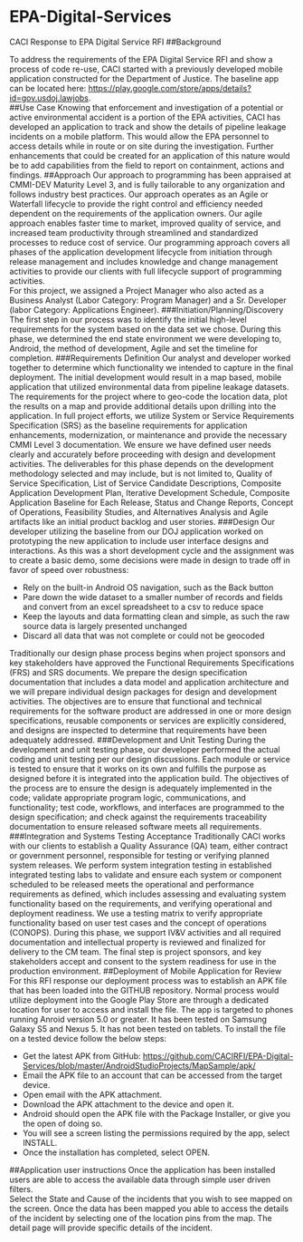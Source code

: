 # EPA-Digital-Services
CACI Response to EPA Digital Service RFI
##Background

To address the requirements of the EPA Digital Service RFI and show a process of code re-use, CACI started with a previously developed mobile application constructed for the Department of Justice.  The baseline app can be located here: https://play.google.com/store/apps/details?id=gov.usdoj.lawjobs.  
##Use Case
Knowing that enforcement and investigation of a potential or active environmental accident is a portion of the EPA activities, CACI has developed an application to track and show the details of pipeline leakage incidents on a mobile platform.  This would allow the EPA personnel to access details while in route or on site during the investigation.  Further enhancements that could be created for an application of this nature would be to add capabilities from the field to report on containment, actions and findings.
##Approach
Our approach to programming has been appraised at CMMI-DEV Maturity Level 3, and is fully tailorable to any organization and follows industry best practices.  Our approach operates as an Agile or Waterfall lifecycle to provide the right control and efficiency needed dependent on the requirements of the application owners. Our agile approach enables faster time to market, improved quality of service, and increased team productivity through streamlined and standardized processes to reduce cost of service.   Our programming approach covers all phases of the application development lifecycle from initiation through release management and includes knowledge and change management activities to provide our clients with full lifecycle support of programming activities.  
For this project, we assigned a Project Manager who also acted as a Business Analyst (Labor Category: Program Manager) and a Sr. Developer (labor Category: Applications Engineer).
###Initiation/Planning/Discovery
The first step in our process was to identify the initial high-level requirements for the system based on the data set we chose.  During this phase, we determined the end state environment we were developing to, Android, the method of development, Agile and set the timeline for completion. 
###Requirements Definition
Our analyst and developer worked together to determine which functionality we intended to capture in the final deployment.  The initial development would result in a map based, mobile application that utilized environmental data from pipeline leakage datasets.  The requirements for the project where to geo-code the location data, plot the results on a map and provide additional details upon drilling into the application.
In full project efforts, we utilize System or Service Requirements Specification (SRS) as the baseline requirements for application enhancements, modernization, or maintenance and provide the necessary CMMI Level 3 documentation.  We ensure we have defined user needs clearly and accurately before proceeding with design and development activities. The deliverables for this phase depends on the development methodology selected and may include, but is not limited to, Quality of Service Specification, List of Service Candidate Descriptions, Composite Application Development Plan, Iterative Development Schedule, Composite Application Baseline for Each Release, Status and Change Reports, Concept of Operations, Feasibility Studies, and Alternatives Analysis and Agile artifacts like an initial product backlog and user stories.
###Design
Our developer utilizing the baseline from our DOJ application worked on prototyping the new application to include user interface designs and interactions. As this was a short development cycle and the assignment was to create a basic demo, some decisions were made in design to trade off in favor of speed over robustness:
 
-	Rely on the built-in Android OS navigation, such as the Back button
-	Pare down the wide dataset to a smaller number of records and fields and convert from an excel spreadsheet to a csv to reduce space
-	Keep the layouts and data formatting clean and simple, as such the raw source data is largely presented unchanged
-	Discard all data that was not complete or could not be geocoded 

Traditionally our design phase process begins when project sponsors and key stakeholders have approved the Functional Requirements Specifications (FRS) and SRS documents. We prepare the design specification documentation that includes a data model and application architecture and we will prepare individual design packages for design and development activities. The objectives are to ensure that functional and technical requirements for the software product are addressed in one or more design specifications, reusable components or services are explicitly considered, and designs are inspected to determine that requirements have been adequately addressed.
###Development and Unit Testing
During the development and unit testing phase, our developer performed the actual coding and unit testing per our design discussions. Each module or service is tested to ensure that it works on its own and fulfills the purpose as designed before it is integrated into the application build. 
The objectives of the process are to ensure the design is adequately implemented in the code; validate appropriate program logic, communications, and functionality; test code, workflows, and interfaces are programmed to the design specification; and check against the requirements traceability documentation to ensure released software meets all requirements. 
###Integration and Systems Testing Acceptance
Traditionally CACI works with our clients to establish a Quality Assurance (QA) team, either contract or government personnel, responsible for testing or verifying planned system releases. We perform system integration testing in established integrated testing labs to validate and ensure each system or component scheduled to be released meets the operational and performance requirements as defined, which includes assessing and evaluating system functionality based on the requirements, and verifying operational and deployment readiness. We use a testing matrix to verify appropriate functionality based on user test cases and the concept of operations (CONOPS). During this phase, we support IV&V activities and all required documentation and intellectual property is reviewed and finalized for delivery to the CM team. The final step is project sponsors, and key stakeholders accept and consent to the system readiness for use in the production environment. 
##Deployment of Mobile Application for Review
For this RFI response our deployment process was to establish an APK file that has been loaded into the GITHUB repository.  Normal process would utilize deployment into the Google Play Store are through a dedicated location for user to access and install the file.  The app is targeted to phones running Anroid version 5.0 or greater.  It has been tested on Samsung Galaxy S5 and Nexus 5.  It has not been tested on tablets. To install the file on a tested device follow the below steps:
-	Get the latest APK from GitHub: https://github.com/CACIRFI/EPA-Digital-Services/blob/master/AndroidStudioProjects/MapSample/apk/
-	Email the APK file to an account that can be accessed from the target device. 
-	Open email with the APK attachment.
-	Download the APK attachment to the device and open it.
-	Android should open the APK file with the Package Installer, or give you the open of doing so.
-	You will see a screen listing the permissions required by the app, select INSTALL.
-	Once the installation has completed, select OPEN.

##Application user instructions
Once the application has been installed users are able to access the available data through simple user driven filters.  
Select the State and Cause of the incidents that you wish to see mapped on the screen.
Once the data has been mapped you able to access the details of the incident by selecting one of the location pins from the map.
The detail page will provide specific details of the incident.



